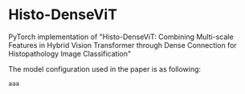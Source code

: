 # Histo-DenseViT

PyTorch implementation of "Histo-DenseViT: Combining Multi-scale Features in Hybrid Vision Transformer through Dense Connection for Histopathology Image Classification"



The model configuration used in the paper is as following:

```
aaa
```
